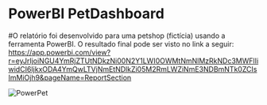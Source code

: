 # PowerBI PetDashboard

#O relatório foi desenvolvido para uma petshop (fictícia) usando a ferramenta PowerBI. O resultado final pode ser visto no link a seguir:
https://app.powerbi.com/view?r=eyJrIjoiNGU4YmRjZTUtNDkzNi00N2Y1LWI0OWMtNmNlMzRkNDc3MWFlIiwidCI6IjkxODA4YmQwLTVjNmEtNDlkZi05M2RmLWZiNmE3NDBmNTk0ZCIsImMiOjh9&pageName=ReportSection

![PowerPet](https://user-images.githubusercontent.com/59545484/131515708-d1097e9b-29e1-439a-9417-e8e0742a09bb.png)

